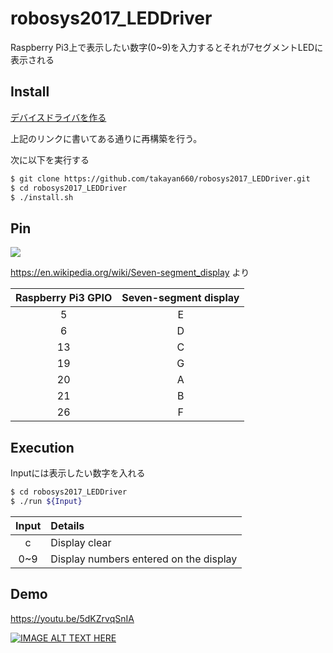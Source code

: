 # robosys2017_LEDDriver
Raspberry Pi3上で表示したい数字(0~9)を入力するとそれが7セグメントLEDに表示される

## Install
[デバイスドライバを作る](https://github.com/ryuichiueda/robosys2017/blob/master/05.md#%E3%83%87%E3%83%90%E3%82%A4%E3%82%B9%E3%83%89%E3%83%A9%E3%82%A4%E3%83%90%E3%82%92%E4%BD%9C%E3%82%8B)

上記のリンクに書いてある通りに再構築を行う。

次に以下を実行する

```bash
$ git clone https://github.com/takayan660/robosys2017_LEDDriver.git
$ cd robosys2017_LEDDriver
$ ./install.sh
```

## Pin
![](https://upload.wikimedia.org/wikipedia/commons/thumb/0/02/7_segment_display_labeled.svg/300px-7_segment_display_labeled.svg.png)

https://en.wikipedia.org/wiki/Seven-segment_display より

| Raspberry Pi3 GPIO  | Seven-segment display |
|:-------------------:|:---------------------:|
| 5                   | E                     |
| 6                   | D                     |
| 13                  | C                     |
| 19                  | G                     |
| 20                  | A                     |
| 21                  | B                     |
| 26                  | F                     |

## Execution
Inputには表示したい数字を入れる
```bash
$ cd robosys2017_LEDDriver
$ ./run ${Input}
```
| Input | Details                                 |
|:-----:|:----------------------------------------|
| c     | Display clear                           |
| 0~9   | Display numbers entered on the display  |

## Demo
https://youtu.be/5dKZrvqSnIA

[![IMAGE ALT TEXT HERE](http://img.youtube.com/vi/5dKZrvqSnIA/0.jpg)](http://www.youtube.com/watch?v=5dKZrvqSnIA)
